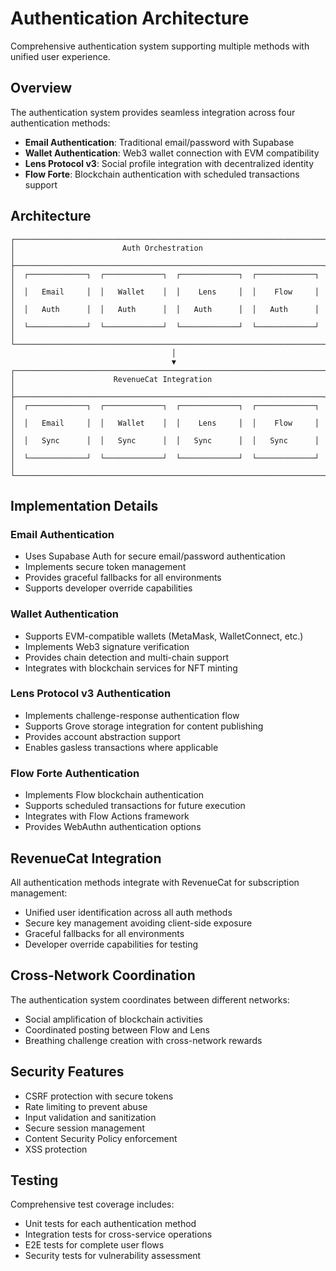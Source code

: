 # Authentication Architecture

Comprehensive authentication system supporting multiple methods with unified user experience.

## Overview

The authentication system provides seamless integration across four authentication methods:
- **Email Authentication**: Traditional email/password with Supabase
- **Wallet Authentication**: Web3 wallet connection with EVM compatibility
- **Lens Protocol v3**: Social profile integration with decentralized identity
- **Flow Forte**: Blockchain authentication with scheduled transactions support

## Architecture

```
┌─────────────────────────────────────────────────────────────────────┐
│                        Auth Orchestration                           │
├─────────────────────────────────────────────────────────────────────┤
│  ┌─────────────┐  ┌─────────────┐  ┌─────────────┐  ┌─────────────┐ │
│  │   Email     │  │   Wallet    │  │    Lens     │  │    Flow     │ │
│  │   Auth      │  │   Auth      │  │   Auth      │  │   Auth      │ │
│  └─────────────┘  └─────────────┘  └─────────────┘  └─────────────┘ │
└─────────────────────────────────────────────────────────────────────┘
                                    │
                                    ▼
┌─────────────────────────────────────────────────────────────────────┐
│                      RevenueCat Integration                         │
├─────────────────────────────────────────────────────────────────────┤
│  ┌─────────────┐  ┌─────────────┐  ┌─────────────┐  ┌─────────────┐ │
│  │   Email     │  │   Wallet    │  │    Lens     │  │    Flow     │ │
│  │   Sync      │  │   Sync      │  │   Sync      │  │   Sync      │ │
│  └─────────────┘  └─────────────┘  └─────────────┘  └─────────────┘ │
└─────────────────────────────────────────────────────────────────────┘
```

## Implementation Details

### Email Authentication
- Uses Supabase Auth for secure email/password authentication
- Implements secure token management
- Provides graceful fallbacks for all environments
- Supports developer override capabilities

### Wallet Authentication
- Supports EVM-compatible wallets (MetaMask, WalletConnect, etc.)
- Implements Web3 signature verification
- Provides chain detection and multi-chain support
- Integrates with blockchain services for NFT minting

### Lens Protocol v3 Authentication
- Implements challenge-response authentication flow
- Supports Grove storage integration for content publishing
- Provides account abstraction support
- Enables gasless transactions where applicable

### Flow Forte Authentication
- Implements Flow blockchain authentication
- Supports scheduled transactions for future execution
- Integrates with Flow Actions framework
- Provides WebAuthn authentication options

## RevenueCat Integration

All authentication methods integrate with RevenueCat for subscription management:
- Unified user identification across all auth methods
- Secure key management avoiding client-side exposure
- Graceful fallbacks for all environments
- Developer override capabilities for testing

## Cross-Network Coordination

The authentication system coordinates between different networks:
- Social amplification of blockchain activities
- Coordinated posting between Flow and Lens
- Breathing challenge creation with cross-network rewards

## Security Features

- CSRF protection with secure tokens
- Rate limiting to prevent abuse
- Input validation and sanitization
- Secure session management
- Content Security Policy enforcement
- XSS protection

## Testing

Comprehensive test coverage includes:
- Unit tests for each authentication method
- Integration tests for cross-service operations
- E2E tests for complete user flows
- Security tests for vulnerability assessment